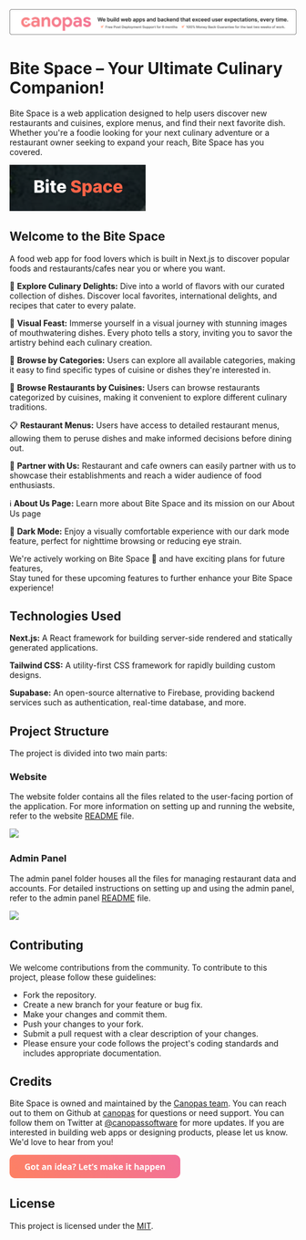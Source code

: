 <a href="https://canopas.com/contact" target="_blank"><img src="./media/cta_banner.png"/></a>

# Bite Space – Your Ultimate Culinary Companion!

Bite Space is a web application designed to help users discover new restaurants and cuisines, explore menus, and find their next favorite dish. Whether you're a foodie looking for your next culinary adventure or a restaurant owner seeking to expand your reach, Bite Space has you covered.

<a href="https://bitespace.in" target="_blank"><img src="./media/logo.png"/></a>

## Welcome to the Bite Space

A food web app for food lovers which is built in Next.js to discover popular foods and restaurants/cafes near you or where you want.

🍔 <b>Explore Culinary Delights:</b> Dive into a world of flavors with our curated collection of dishes. Discover local favorites, international delights, and recipes that cater to every palate.

📸 <b>Visual Feast:</b> Immerse yourself in a visual journey with stunning images of mouthwatering dishes. Every photo tells a story, inviting you to savor the artistry behind each culinary creation.

🍴 <b>Browse by Categories:</b> Users can explore all available categories, making it easy to find specific types of cuisine or dishes they're interested in.

🌮 <b>Browse Restaurants by Cuisines:</b> Users can browse restaurants categorized by cuisines, making it convenient to explore different culinary traditions.

📋 <b>Restaurant Menus:</b> Users have access to detailed restaurant menus, allowing them to peruse dishes and make informed decisions before dining out.

🤝 <b>Partner with Us:</b> Restaurant and cafe owners can easily partner with us to showcase their establishments and reach a wider audience of food enthusiasts.

ℹ️ <b>About Us Page:</b> Learn more about Bite Space and its mission on our About Us page

🌙 <b>Dark Mode:</b> Enjoy a visually comfortable experience with our dark mode feature, perfect for nighttime browsing or reducing eye strain.

We're actively working on Bite Space 🚧 and have exciting plans for future features, <br />
Stay tuned for these upcoming features to further enhance your Bite Space experience!

## Technologies Used

<b>Next.js:</b> A React framework for building server-side rendered and statically generated applications.

<b>Tailwind CSS:</b> A utility-first CSS framework for rapidly building custom designs.

<b>Supabase:</b> An open-source alternative to Firebase, providing backend services such as authentication, real-time database, and more.

## Project Structure
The project is divided into two main parts:

### Website
The website folder contains all the files related to the user-facing portion of the application. For more information on setting up and running the website, refer to the website [README](./website/README.md) file.

<img src="./media/website.gif"/>

### Admin Panel
The admin panel folder houses all the files for managing restaurant data and accounts. For detailed instructions on setting up and using the admin panel, refer to the admin panel [README](./admin/README.md) file.

<img src="./media/admin_panel.gif" />

## Contributing
We welcome contributions from the community. To contribute to this project, please follow these guidelines:

- Fork the repository.
- Create a new branch for your feature or bug fix.
- Make your changes and commit them.
- Push your changes to your fork.
- Submit a pull request with a clear description of your changes.
- Please ensure your code follows the project's coding standards and includes appropriate documentation.

## Credits

Bite Space is owned and maintained by the [Canopas team](https://canopas.com/). You can reach out to them on Github at [canopas](https://github.com/canopas) for questions or need support. You can follow them on Twitter at [@canopassoftware](https://twitter.com/canopassoftware) for more updates. If you are interested in building web apps or designing products, please let us know. We'd love to hear from you!

<a href="https://canopas.com/contact" target="_blank"><img src="./media/cta_button.png" width="300" /></a>

## License

This project is licensed under the [MIT](./LICENSE).
